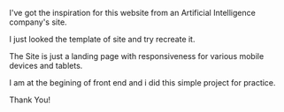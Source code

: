 I've got the inspiration for this website from an Artificial Intelligence company's site.

I just looked the template of site and try recreate it.

The Site is just a landing page with responsiveness for various mobile devices and tablets.

I am at the begining of front end and i did this simple project for practice.

Thank You!
